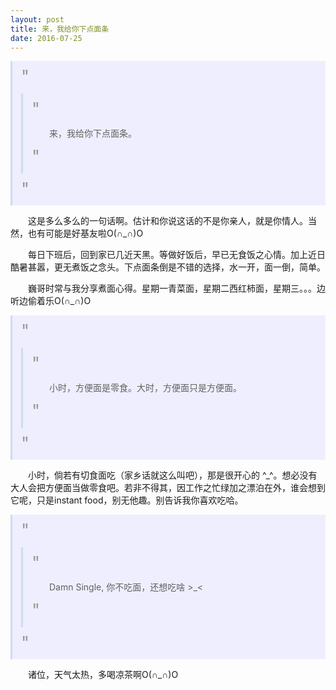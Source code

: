 ```yaml
---
layout: post
title: 来，我给你下点面条
date: 2016-07-25
---
```


>>来，我给你下点面条。

这是多么多么的一句话啊。估计和你说这话的不是你亲人，就是你情人。当然，也有可能是好基友啦O(∩_∩)O

每日下班后，回到家已几近天黑。等做好饭后，早已无食饭之心情。加上近日酷暑甚嚣，更无煮饭之念头。下点面条倒是不错的选择，水一开，面一倒，简单。

巍哥时常与我分享煮面心得。星期一青菜面，星期二西红柿面，星期三。。。边听边偷着乐O(∩_∩)O

>>小时，方便面是零食。大时，方便面只是方便面。

小时，倘若有切食面吃（家乡话就这么叫吧），那是很开心的 ^_^。想必没有大人会把方便面当做零食吧。若非不得其，因工作之忙绿加之漂泊在外，谁会想到它呢，只是instant food，别无他趣。别告诉我你喜欢吃哈。

>>Damn Single, 你不吃面，还想吃啥 &gt;_&lt;

诸位，天气太热，多喝凉茶啊O(∩_∩)O

<style>
blockquote {
  line-height: 1.7em;
}

blockquote {
  border-left: 3px solid #cde;
  background-color: #eef;
  padding: 1em;
  margin: 1em 0;
}

blockquote:before, blockquote:after {
  content: '"';
  font-size: 2em;
  color: #999;
}

p {
	text-indent: 2em;
}
</style>